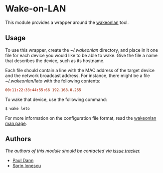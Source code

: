 Wake-on-LAN
===========

This module provides a wrapper around the [wakeonlan][1] tool.

Usage
-----

To use this wrapper, create the *~/.wakeonlan* directory, and place in it one
file for each device you would like to be able to wake. Give the file a name
that describes the device, such as its hostname.

Each file should contain a line with the MAC address of the target device and
the network broadcast address. For instance, there might be a file
*~/.wakeonlan/leto* with the following contents:

```conf
00:11:22:33:44:55:66 192.168.0.255
```

To wake that device, use the following command:

```sh
$ wake leto
```

For more information on the configuration file format, read the
[wakeonlan man page][2].

Authors
-------

*The authors of this module should be contacted via [issue tracker][3].*

  - [Paul Dann](https://github.com/giddie)
  - [Sorin Ionescu](https://github.com/sorin-ionescu)

[1]: http://gsd.di.uminho.pt/jpo/software/wakeonlan/
[2]: http://man.cx/wakeonlan
[3]: https://github.com/zsh-users/prezto/issues

